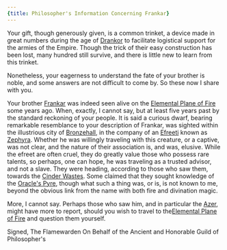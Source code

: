 ```yaml
---
{title: Philosopher's Information Concerning Frankar}
---
```

Your gift, though generously given, is a common trinket, a device made in great numbers during the age of [Drankor](<../../../history/drankorian-era/drankorian-empire.md>) to facilitate logistical support for the armies of the Empire. Though the trick of their easy construction has been lost, many hundred still survive, and there is little new to learn from this trinket.

Nonetheless, your eagerness to understand the fate of your brother is noble, and some answers are not difficult to come by. So these now I share with you.

Your brother [Frankar](<../../../people/dwarves/frankar.md>) was indeed seen alive on the [Elemental Plane of Fire](<../../../cosmology/energy-realms/elemental-plane-of-fire.md>) some years ago. When, exactly, I cannot say, but at least five years past by the standard reckoning of your people. It is said a curious dwarf, bearing remarkable resemblance to your description of Frankar, was sighted within the illustrious city of [Bronzehall](<../../../gazetteer/extraplanar/plane-of-fire/bronzehall.md>), in the company of an [Efreeti](<../../../species/extraplanar/efreeti.md>) known as [Zephyra](<../../../people/other-nonhumans/zephyra.md>). Whether he was willingly traveling with this creature, or a captive, was not clear, and the nature of their association is, and was, elusive. While the efreet are often cruel, they do greatly value those who possess rare talents, so perhaps, one can hope, he was traveling as a trusted advisor, and not a slave. They were heading, according to those who saw them, towards the [Cinder Wastes](<../../../gazetteer/extraplanar/plane-of-fire/cinder-wastes.md>). Some claimed that they sought knowledge of the [Oracle's Pyre](<../../../gazetteer/extraplanar/plane-of-fire/oracle-s-pyre.md>), though what such a thing was, or is, is not known to me, beyond the obvious link from the name with both fire and divination magic. 

More, I cannot say. Perhaps those who saw him, and in particular the [Azer](<../../../species/extraplanar/azer.md>), might have more to report, should you wish to travel to the[Elemental Plane of Fire](<../../../cosmology/energy-realms/elemental-plane-of-fire.md>) and question them yourself. 

Signed,
The Flamewarden
On Behalf of the Ancient and Honorable Guild of Philosopher's